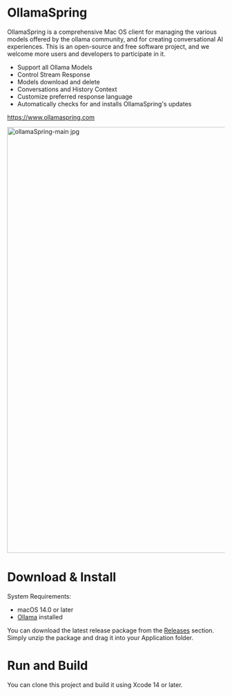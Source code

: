 # OllamaSpring
OllamaSpring is a comprehensive Mac OS client for managing the various models offered by the ollama community, and for creating conversational AI experiences. This is an open-source and free software project, and we welcome more users and developers to participate in it.

- Support all Ollama Models
- Control Stream Response
- Models download and delete
- Conversations and History Context
- Customize preferred response language
- Automatically checks for and installs OllamaSpring's updates

https://www.ollamaspring.com

<img width="987" alt="ollamaSpring-main jpg" src="https://github.com/CrazyNeil/OllamaSpring/assets/5747549/0529c7af-9b1b-4f56-a24c-690f13369fd8">


# Download & Install

System Requirements:
- macOS 14.0 or later
- [Ollama](https://ollama.com) installed

You can download the latest release package from the [Releases](https://github.com/CrazyNeil/OllamaSpring/releases) section.
Simply unzip the package and drag it into your Application folder.

# Run and Build

You can clone this project and build it using Xcode 14 or later.
